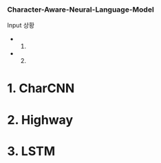 ### Character-Aware-Neural-Language-Model


Input 상황
 -  1.
 -  2.

# 1. CharCNN
# 2. Highway
# 3. LSTM